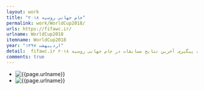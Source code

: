 ```yaml
---
layout: work
title: "جام جهانی روسیه ۲۰۱۸"
permalink: work/WorldCup2018/
urls: https://fifawc.ir/
urlname: WorldCup2018
itemname: WorldCup2018
year: "اردیبهشت ۱۳۹۷" 
detail:  fifawc.ir وبسایتی جهت پیگیری آخرین نتایج مسابقات در جام جهانی روسیه ۲۰۱۸.
comments: true
---
```



<nav class="workassets">
  <ul>
    <li><img src="{{site.url}}/assets/img/works/WorldCup2018/1.png" alt="{{page.urlname}}" /></li>
    <li><img src="{{site.url}}/assets/img/works/WorldCup2018/2.png" alt="{{page.urlname}}" /></li>
  </ul>
</nav>
